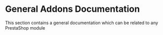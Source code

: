 # General Addons Documentation

This section contains a general documentation which can be related to any PrestaShop module
